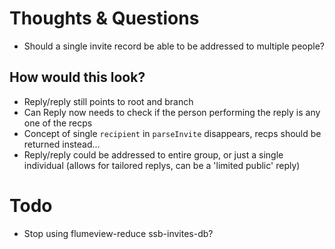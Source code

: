 # Thoughts & Questions

* Should a single invite record be able to be addressed to multiple people?

## How would this look?

* Reply/reply still points to root and branch
* Can Reply now needs to check if the person performing the reply is any one of the recps
* Concept of single `recipient` in `parseInvite` disappears, recps should be returned instead...
* Reply/reply could be addressed to entire group, or just a single individual (allows for tailored replys, can be a 'limited public' reply)

# Todo

* Stop using flumeview-reduce ssb-invites-db?

